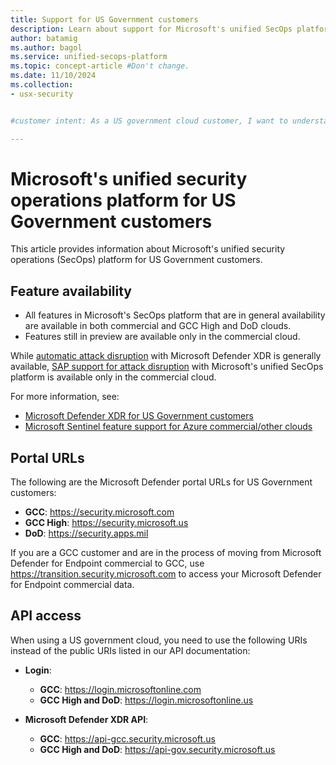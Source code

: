 ```yaml
---
title: Support for US Government customers
description: Learn about support for Microsoft's unified SecOps platform for US Government clouds.
author: batamig
ms.author: bagol
ms.service: unified-secops-platform
ms.topic: concept-article #Don't change.
ms.date: 11/10/2024
ms.collection:
- usx-security


#customer intent: As a US government cloud customer, I want to understand the support available for me in Microsoft's unified security operations platform.

---
```


# Microsoft's unified security operations platform for US Government customers

This article provides information about Microsoft's unified security operations (SecOps) platform for US Government customers.

## Feature availability

- All features in Microsoft's SecOps platform that are in general availability are available in both commercial and GCC High and DoD clouds. 
- Features still in preview are available only in the commercial cloud.

While [automatic attack disruption](/defender-xdr/automatic-attack-disruption) with Microsoft Defender XDR is generally available, [SAP support for attack disruption](/defender-xdr/automatic-attack-disruption) with Microsoft's unified SecOps platform is available only in the commercial cloud.

For more information, see:

- [Microsoft Defender XDR for US Government customers](/defender-xdr/usgov)
- [Microsoft Sentinel feature support for Azure commercial/other clouds](/azure/sentinel/feature-availability)

## Portal URLs

The following are the Microsoft Defender portal URLs for US Government customers:

- **GCC**:	https://security.microsoft.com
- **GCC High**:	https://security.microsoft.us
- **DoD**:	https://security.apps.mil

If you are a GCC customer and are in the process of moving from Microsoft Defender for Endpoint commercial to GCC, use https://transition.security.microsoft.com to access your Microsoft Defender for Endpoint commercial data.

## API access

When using a US government cloud, you need to use the following URIs instead of the public URIs listed in our API documentation:

- **Login**:

    - **GCC**: https://login.microsoftonline.com
    - **GCC High and DoD**: https://login.microsoftonline.us

- **Microsoft Defender XDR API**:

    - **GCC**: https://api-gcc.security.microsoft.us
    - **GCC High and DoD**: https://api-gov.security.microsoft.us
